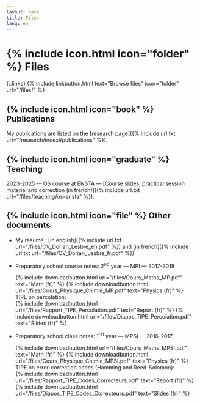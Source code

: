 ```yaml
---
layout: base
title: Files
lang: en
---
```


# {% include icon.html icon="folder" %} Files

{:.links}
{% include linkbutton.html text="Browse files" icon="folder" url="/files/" %}


## {% include icon.html icon="book" %} Publications

My publications are listed on the [research page]({% include url.txt url="/research/index#publications" %}).

## {% include icon.html icon="graduate" %} Teaching

2023-2025 &mdash; OS course at ENSTA &mdash;
[Course slides, practical session material and correction (in french)]({% include url.txt url="/files/teaching/os-ensta" %}).

## {% include icon.html icon="file" %} Other documents

- My résumé : [in english]({% include url.txt url="/files/CV_Dorian_Lesbre_en.pdf" %}) and [in french]({% include url.txt url="/files/CV_Dorian_Lesbre_fr.pdf" %})

- Preparatory school course notes: 2<sup>nd</sup> year &mdash; MPI &mdash; 2017-2018
  <div class="llinks">
    {% include downloadbutton.html url="/files/Cours_Maths_MP.pdf" text="Math (fr)" %}
    {% include downloadbutton.html url="/files/Cours_Physique_Chimie_MP.pdf" text="Physics (fr)" %}
  </div>
  <span title="Travail d’Initiative Personnelle Encadré">TIPE</span> on percolation:
    <div class="llinks">
    {% include downloadbutton.html url="/files/Rapport_TIPE_Percolation.pdf" text="Report (fr)" %}
    {% include downloadbutton.html url="/files/Diapos_TIPE_Percolation.pdf" text="Slides (fr)" %}
  </div>

- Preparatory school class notes: 1<sup>rst</sup> year &mdash; MPSI &mdash; 2016-2017
  <div class="llinks">
    {% include downloadbutton.html url="/files/Cours_Maths_MPSI.pdf" text="Math (fr)" %}
    {% include downloadbutton.html url="/files/Cours_Physique_Chimie_MPSI.pdf" text="Physics (fr)" %}
  </div>
  <span title="Travail d’Initiative Personnelle Encadré">TIPE</span> on error-correction codes (Hamming and Reed-Solomon):
  <div class="llinks">
    {% include downloadbutton.html url="/files/Rapport_TIPE_Codes_Correcteurs.pdf" text="Report (fr)" %}
    {% include downloadbutton.html url="/files/Diapos_TIPE_Codes_Correcteurs.pdf" text="Slides (fr)" %}
  </div>
